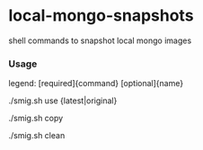 # local-mongo-snapshots
shell commands to snapshot local mongo images

### Usage

legend: [required]{command} [optional]{name}

./smig.sh use {latest|original}

./smig.sh copy

./smig.sh clean
